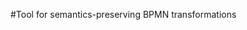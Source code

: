 #Tool for semantics-preserving BPMN transformations


<!---I diagrammi su come funzionano YPNR NRNP eccetera, includili nel readme del programma.-->
<!---
spiega come fare per creare una nuova regola. Non è complicato, si tratta di modificare 2 o 3 classi al massimo e poche righe di codice.

Per fare in modo che sia il più semplice possibile, scrivi bene la documentazione dei metodi in Model.
-->


